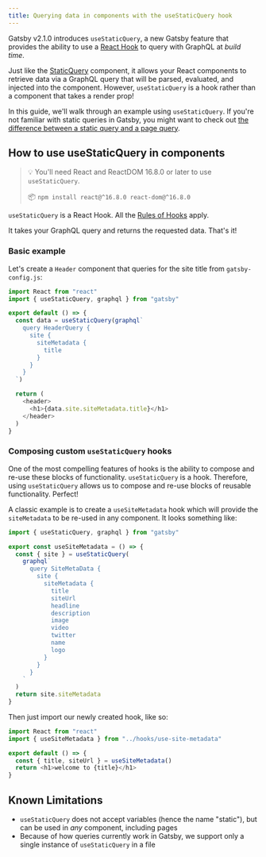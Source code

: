 ```yaml
---
title: Querying data in components with the useStaticQuery hook
---
```


Gatsby v2.1.0 introduces `useStaticQuery`, a new Gatsby feature that provides the ability to use a [React Hook](https://reactjs.org/docs/hooks-intro.html) to query with GraphQL at _build time_.

Just like the [StaticQuery](/docs/static-query/) component, it allows your React components to retrieve data via a GraphQL query that will be parsed, evaluated, and injected into the component. However, `useStaticQuery` is a hook rather than a component that takes a render prop!

In this guide, we'll walk through an example using `useStaticQuery`. If you're not familiar with static queries in Gatsby, you might want to check out [the difference between a static query and a page query](/docs/static-query/#how-staticquery-differs-from-page-query).

## How to use useStaticQuery in components

> 💡 You'll need React and ReactDOM 16.8.0 or later to use `useStaticQuery`.
>
> 📦 `npm install react@^16.8.0 react-dom@^16.8.0`

`useStaticQuery` is a React Hook. All the [Rules of Hooks](https://reactjs.org/docs/hooks-rules.html) apply.

It takes your GraphQL query and returns the requested data. That's it!

### Basic example

Let's create a `Header` component that queries for the site title from `gatsby-config.js`:

```jsx:title=src/components/header.js
import React from "react"
import { useStaticQuery, graphql } from "gatsby"

export default () => {
  const data = useStaticQuery(graphql`
    query HeaderQuery {
      site {
        siteMetadata {
          title
        }
      }
    }
  `)

  return (
    <header>
      <h1>{data.site.siteMetadata.title}</h1>
    </header>
  )
}
```

### Composing custom `useStaticQuery` hooks

One of the most compelling features of hooks is the ability to compose and re-use these blocks of functionality. `useStaticQuery` is a hook. Therefore, using `useStaticQuery` allows us to compose and re-use blocks of reusable functionality. Perfect!

A classic example is to create a `useSiteMetadata` hook which will provide the `siteMetadata` to be re-used in any component. It looks something like:

```jsx:title=src/hooks/use-site-metadata.js
import { useStaticQuery, graphql } from "gatsby"

export const useSiteMetadata = () => {
  const { site } = useStaticQuery(
    graphql`
      query SiteMetaData {
        site {
          siteMetadata {
            title
            siteUrl
            headline
            description
            image
            video
            twitter
            name
            logo
          }
        }
      }
    `
  )
  return site.siteMetadata
}
```

Then just import our newly created hook, like so:

```jsx:title=src/pages/index.js
import React from "react"
import { useSiteMetadata } from "../hooks/use-site-metadata"

export default () => {
  const { title, siteUrl } = useSiteMetadata()
  return <h1>welcome to {title}</h1>
}
```

## Known Limitations

- `useStaticQuery` does not accept variables (hence the name "static"), but can be used in _any_ component, including pages
- Because of how queries currently work in Gatsby, we support only a single instance of `useStaticQuery` in a file
